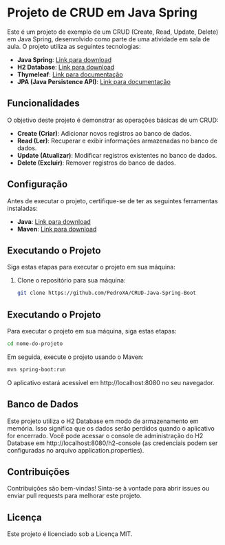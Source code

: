 # Projeto de CRUD em Java Spring

Este é um projeto de exemplo de um CRUD (Create, Read, Update, Delete) em Java Spring, desenvolvido como parte de uma atividade em sala de aula. O projeto utiliza as seguintes tecnologias:

- **Java Spring**: [Link para download](https://spring.io/projects/spring-framework)
- **H2 Database**: [Link para download](https://www.h2database.com/html/main.html)
- **Thymeleaf**: [Link para documentação](https://www.thymeleaf.org/documentation.html)
- **JPA (Java Persistence API)**: [Link para documentação](https://docs.oracle.com/javaee/7/api/javax/persistence/package-summary.html)

## Funcionalidades

O objetivo deste projeto é demonstrar as operações básicas de um CRUD:

- **Create (Criar)**: Adicionar novos registros ao banco de dados.
- **Read (Ler)**: Recuperar e exibir informações armazenadas no banco de dados.
- **Update (Atualizar)**: Modificar registros existentes no banco de dados.
- **Delete (Excluir)**: Remover registros do banco de dados.

## Configuração

Antes de executar o projeto, certifique-se de ter as seguintes ferramentas instaladas:

- **Java**: [Link para download](https://www.oracle.com/java/technologies/javase-downloads.html)
- **Maven**: [Link para download](https://maven.apache.org/download.cgi)

## Executando o Projeto

Siga estas etapas para executar o projeto em sua máquina:

1. Clone o repositório para sua máquina:

   ```bash
   git clone https://github.com/PedroXA/CRUD-Java-Spring-Boot

## Executando o Projeto

Para executar o projeto em sua máquina, siga estas etapas:

```bash
cd nome-do-projeto
```

Em seguida, execute o projeto usando o Maven:

```bash
mvn spring-boot:run
```

O aplicativo estará acessível em http://localhost:8080 no seu navegador.

## Banco de Dados
Este projeto utiliza o H2 Database em modo de armazenamento em memória. Isso significa que os dados serão perdidos quando o aplicativo for encerrado. Você pode acessar o console de administração do H2 Database em http://localhost:8080/h2-console (as credenciais podem ser configuradas no arquivo application.properties).

## Contribuições
Contribuições são bem-vindas! Sinta-se à vontade para abrir issues ou enviar pull requests para melhorar este projeto.

## Licença
Este projeto é licenciado sob a Licença MIT.
